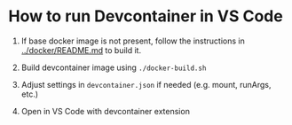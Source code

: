 # How to run Devcontainer in VS Code

1. If base docker image is not present, follow the instructions in [../docker/README.md](../docker/README.md) to build it.

2. Build devcontainer image using `./docker-build.sh`

3. Adjust settings in `devcontainer.json` if needed (e.g. mount, runArgs, etc.)

4. Open in VS Code with devcontainer extension